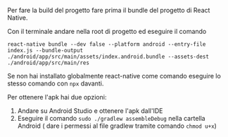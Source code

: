 Per fare la build del progetto fare prima il bundle del progetto di React Native.

Con il terminale andare nella root di progetto ed eseguire il comando

```
react-native bundle --dev false --platform android --entry-file index.js --bundle-output ./android/app/src/main/assets/index.android.bundle --assets-dest ./android/app/src/main/res
```

Se non hai installato globalmente react-native come comando eseguire lo stesso comando con `npx` davanti.

Per ottenere l'apk hai due opzioni:

1. Andare su Android Studio e ottenere l'apk dall'IDE
2. Eseguire il comando `sudo ./gradlew assembleDebug` nella cartella Android ( dare i permessi al file gradlew tramite comando `chmod u+x`)
